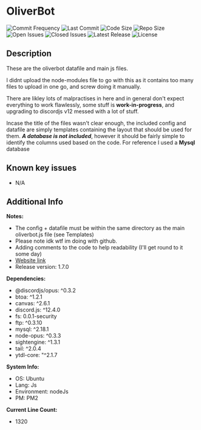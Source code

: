 # OliverBot
![Commit Frequency](https://img.shields.io/github/commit-activity/m/Cheesenibbles123/OliverbotPublic)
![Last Commit](https://img.shields.io/github/last-commit/cheesenibbles123/OliverbotPublic)
![Code Size](https://img.shields.io/github/languages/code-size/cheesenibbles123/OliverbotPublic)
![Repo Size](https://img.shields.io/github/repo-size/cheesenibbles123/OliverbotPublic)
![Open Issues](https://img.shields.io/github/issues-raw/cheesenibbles123/OliverbotPublic)
![Closed Issues](https://img.shields.io/github/issues-closed-raw/cheesenibbles123/OliverbotPublic)
![Latest Release](https://img.shields.io/github/v/release/cheesenibbles123/OliverbotPublic)
![License](https://img.shields.io/github/license/cheesenibbles123/OliverbotPublic)

## Description

These are the oliverbot datafile and main js files.

I didnt upload the node-modules file to go with this as it contains too many files to upload in one go, and screw doing it manually.

There are likley lots of malpractises in here and in general don't expect everything to work flawlessly, some stuff is **work-in-progress**, and upgrading to discordjs v12 messed with a lot of stuff.

Incase the title of the files wasn't clear enough, the included config and datafile are simply templates containing the layout that should be used for them. ***A database is not included***, however it should be fairly simple to identify the columns used based on the code. For reference I used a **Mysql** database

## Known key issues

- N/A

## Additional Info

**Notes:**
 - The config + datafile must be within the same directory as the main oliverbot.js file (see Templates)
 - Please note idk wtf im doing with github.
 - Adding comments to the code to help readability (I'll get round to it some day)
 - [Website link](http://www.archiesbots.com/index.html)
 - Release version: 1.7.0

**Dependencies:**
 - @discordjs/opus: ^0.3.2
 - btoa: ^1.2.1
 - canvas: ^2.6.1
 - discord.js: ^12.4.0
 - fs: 0.0.1-security
 - ftp: ^0.3.10
 - mysql: ^2.18.1
 - node-opus: ^0.3.3
 - sightengine: ^1.3.1
 - tail: ^2.0.4
 - ytdl-core: "^2.1.7

**System Info:**
 - OS: Ubuntu
 - Lang: Js
 - Environment: nodeJs
 - PM: PM2

**Current Line Count:**
 - 1320
